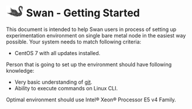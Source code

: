 <!--
 Copyright (c) 2017 Intel Corporation

 Licensed under the Apache License, Version 2.0 (the "License");
 you may not use this file except in compliance with the License.
 You may obtain a copy of the License at

      http://www.apache.org/licenses/LICENSE-2.0

 Unless required by applicable law or agreed to in writing, software
 distributed under the License is distributed on an "AS IS" BASIS,
 WITHOUT WARRANTIES OR CONDITIONS OF ANY KIND, either express or implied.
 See the License for the specific language governing permissions and
 limitations under the License.
-->

# ![Swan logo](/images/swan-logo-48.png) Swan - Getting Started

This document is intended to help Swan users in process of setting up experimentation environment on single bare metal node in the easiest way possible. Your system needs to match following criteria:
* CentOS 7 with all updates installed.

Person that is going to set up the environment should have following knowledge:
* Very basic understanding of [git](https://git-scm.com/).
* Ability to execute commands on Linux CLI.

Optimal environment should use Intel® Xeon® Processor E5 v4 Family.

